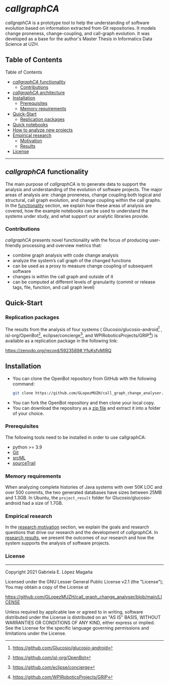 # *callgraphCA*
*callgraphCA* is a prototype tool to help the understanding of software evolution based on information extracted from Git repositories. It models change proneness, change-coupling, and call-graph evolution. It was developed as a base for the author's Master Thesis in Informatics Data Science at UZH.

## Table of Contents

Table of Contents
*	[*callgraphCA* functionality](README.md#callgraphCA-functionality)
    *	[Contributions](README.md#contributions)
*	[*callgraphCA* architecture](https://github.com/GLopezMUZH/call_graph_change_analyser/blob/main/docs/arch.md)
* [Installation](README.md#Installation)
    * [Prerequisites](README.md#Prerequisites)
    *	[Memory requirements](README.md#Memory-requirements)
* [Quick-Start](README.md#Quick-Start)
    *	[Replication packages](README.md#Replication-packages)
*	[Quick notebooks](https://github.com/GLopezMUZH/call_graph_change_analyser/tree/main/notebooks)
*	[How to analyze new projects](https://github.com/GLopezMUZH/call_graph_change_analyser/blob/main/docs/tutorial.md)
*	[Empirical research](README.md#Empirical-research)
    * [Motivation](https://github.com/GLopezMUZH/call_graph_change_analyser/blob/main/docs/research_motivation.md)
    * [Results](https://github.com/GLopezMUZH/call_graph_change_analyser/blob/main/docs/research_results.md)
*	[License](README.md#License)

--------------
## *callgraphCA* functionality
The main purpose of *callgraphCA* is to generate data to support the analysis and understanding of the evolution of software projects. The major areas of analysis are: change proneness, change coupling both logical and structural, call graph evolution, and change coupling within the call graphs.
In the [functionality](https://github.com/GLopezMUZH/call_graph_change_analyser/blob/main/docs/func.md) section, we explain how these areas of analysis are covered, how the example notebooks can be used to understand the systems under study, and what support our analytic libraries provide.
### Contributions
*callgraphCA* presents novel functionality with the focus of producing user-friendly processing and overview metrics that:

- combine graph analysis with code change analysis
- analyze the system’s call graph of the changed functions
- can be used as a proxy to measure change coupling of subsequent software
- changes is within the call graph and outside of it
- can be computed at different levels of granularity (commit or release tags, file, function, and call graph level)


## Quick-Start

### Replication packages
The results from the analysis of four systems ( Glucosio/glucosio-android[^6] , isl-org/OpenBot[^7], eclipse/concierge[^8], and WPIRoboticsProjects/GRIP[^9]) is available as a replication package in the following link:

https://zenodo.org/record/5923589#.YfuKsfvMIRQ

[^6]:https://github.com/Glucosio/glucosio-android
[^7]:https://github.com/isl-org/OpenBot
[^8]:https://github.com/eclipse/concierge
[^9]:https://github.com/WPIRoboticsProjects/GRIP

## Installation
- You can clone the OpenBot repository from GitHub with the following command:
    ```bash
    git clone https://github.com/GLopezMUZH/call_graph_change_analyser.git
    ```
- You can fork the OpenBot repository and then clone your local copy.
- You can download the repository as a [zip file](https://github.com/GLopezMUZH/call_graph_change_analyser/archive/refs/tags/v0.1.zip) and extract it into a folder of your choice.


### Prerequisites
The following tools need to be installed in order to use callgraphCA:

- python >= 3.9
- [Git][1]
- [srcML][2]
- [sourceTrail][3]

[1]: https://git-scm.com/
[2]: https://www.srcml.org/
[3]: https://github.com/CoatiSoftware/Sourcetrail

### Memory requirements
When analyzing complete histories of Java systems with over 50K LOC and over 500 commits, the two generated databases have sizes between 25MB and 1.3GB. In Ubuntu, the `project_result` folder for Glucosio/glucosio-android had a size of 1.7GB.

### Empirical research
In the [research motivation](https://github.com/GLopezMUZH/call_graph_change_analyser/blob/main/docs/research_motivation.md) section, we explain the goals and research questions that drive our research and the development of *callgraphCA*. In [research results](https://github.com/GLopezMUZH/call_graph_change_analyser/blob/main/docs/research_results.md), we present the outcomes of our research and how the system supports the analysis of software projects. 

### License
-----------------
Copyright 2021 Gabriela E. López Magaña

Licensed under the GNU Lesser General Public License v2.1 (the "License"); You may obtain a copy of the License at

https://github.com/GLopezMUZH/call_graph_change_analyser/blob/main/LICENSE

Unless required by applicable law or agreed to in writing, software distributed under the License is distributed on an "AS IS" BASIS, WITHOUT WARRANTIES OR CONDITIONS OF ANY KIND, either express or implied. See the License for the specific language governing permissions and limitations under the License.

